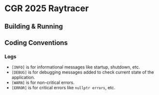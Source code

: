 # CGR 2025 Raytracer

## Building & Running

## Coding Conventions
### Logs
- `[INFO]` is for informational messages like startup, shutdown, etc.
- `[DEBUG]` is for debugging messages added to check current state of the application.
- `[WARN]` is for non-critical errors.
- `[ERROR]` is for critical errors like `nullptr errors`, etc.